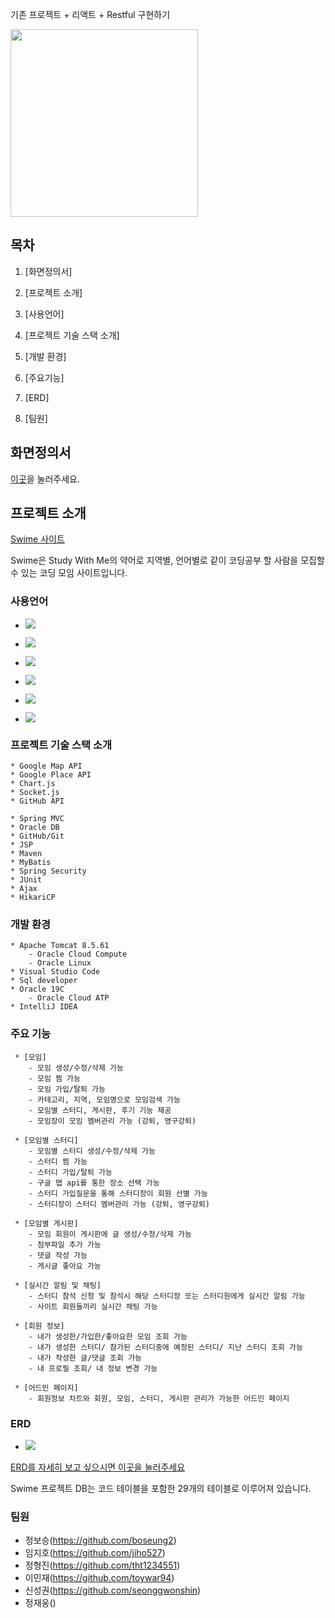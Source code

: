 기존 프로젝트 + 리액트 + Restful 구현하기

<img src="documents/img/logo1.png" width="300px"/>

## 목차

1. [화면정의서]
   
2. [프로젝트 소개]

3. [사용언어] 

4. [프로젝트 기술 스택 소개]

5. [개발 환경]

6. [주요기능]

7. [ERD]

8. [팀원]

## 화면정의서

[이곳](documents/story-board)을 눌러주세요.



## 프로젝트 소개
<a href = "http://www.swime.kro.kr/">Swime 사이트</a>

Swime은 Study With Me의 약어로 지역별, 언어별로 
같이 코딩공부 할 사람을 모집할 수 있는 코딩 모임 사이트입니다.


### 사용언어
<!--https://simpleicons.org/?q=jquery 사용법 여기서 참고-->
* <img src="https://img.shields.io/badge/Java-007396?style=flat-square&logo=Java&logoColor=white"/></a>
* <img src="https://img.shields.io/badge/Javascript-F7DF1E?style=flat-square&logo=Javascript&logoColor=black"/></a>
* <img src="https://img.shields.io/badge/jQuery-0769Ad?style=flat-square&logo=jQuery&logoColor=white"/></a>
* <img src="https://img.shields.io/badge/HTML5-E34F26?style=flat-square&logo=HTML5&logoColor=white"/></a>
* <img src="https://img.shields.io/badge/CSS3-1572B6?style=flat-square&logo=CSS3&logoColor=white"/></a>

* <img src="https://img.shields.io/badge/Oracle-F80000?style=flat-square&logo=Oracle&logoColor=White"/></a>

<!--
<img src="https://img.shields.io/badge/Spring-6DB33F?style=flat-square&logo=Spring&logoColor=White"/></a>
-->

### 프로젝트 기술 스택 소개

    * Google Map API
    * Google Place API
    * Chart.js
    * Socket.js
    * GitHub API
    
    * Spring MVC
    * Oracle DB
    * GitHub/Git
    * JSP
    * Maven
    * MyBatis
    * Spring Security
    * JUnit
    * Ajax
    * HikariCP

### 개발 환경
    * Apache Tomcat 8.5.61
        - Oracle Cloud Compute
        - Oracle Linux
    * Visual Studio Code
    * Sql developer
    * Oracle 19C
        - Oracle Cloud ATP  
    * IntelliJ IDEA


### 주요 기능
     * [모임]
        - 모임 생성/수정/삭제 가능
        - 모임 찜 가능
        - 모임 가입/탈퇴 가능
        - 카테고리, 지역, 모임명으로 모임검색 가능
        - 모임별 스터디, 게시판, 후기 기능 제공
        - 모임장이 모임 멤버관리 가능 (강퇴, 영구강퇴)

     * [모임별 스터디]
        - 모임별 스터디 생성/수정/삭제 가능
        - 스터디 찜 가능
        - 스터디 가입/탈퇴 가능
        - 구글 맵 api를 통한 장소 선택 가능
        - 스터디 가입질문을 통해 스터디장이 회원 선별 가능
        - 스터디장이 스터디 멤버관리 가능 (강퇴, 영구강퇴)

     * [모임별 게시판]
        - 모임 회원이 게시판에 글 생성/수정/삭제 가능
        - 첨부파일 추가 가능
        - 댓글 작성 가능
        - 게시글 좋아요 가능

     * [실시간 알림 및 채팅]
        - 스터디 참석 신청 및 참석시 해당 스터디장 또는 스터디원에게 실시간 알림 가능
        - 사이트 회원들끼리 실시간 채팅 가능

     * [회원 정보]
        - 내가 생성한/가입한/좋아요한 모임 조회 가능
        - 내가 생성한 스터디/ 참가된 스터디중에 예정된 스터디/ 지난 스터디 조회 가능
        - 내가 작성한 글/댓글 조회 가능
        - 내 프로필 조회/ 내 정보 변경 가능

     * [어드민 페이지]
        - 회원정보 차트와 회원, 모임, 스터디, 게시판 관리가 가능한 어드민 페이지



### ERD
* <img src="/documents/img/ERD.png"/>
<a href="https://www.erdcloud.com/d/NS5kC5psb35zgBd7e">ERD를 자세히 보고 싶으시면 이곳을 눌러주세요</a>

Swime 프로젝트 DB는 코드 테이블을 포함한 29개의 테이블로 이루어져 있습니다.


### 팀원

* 정보승(<a href="https://github.com/boseung2"/>https://github.com/boseung2)
* 임지호(<a href="https://github.com/jiho527"/>https://github.com/jiho527)
* 정형진(<a href="https://github.com/tht1234551"/>https://github.com/tht1234551)
* 이민재(<a href="https://github.com/toywar94"/>https://github.com/toywar94)
* 신성권(<a href="https://github.com/seonggwonshin"/>https://github.com/seonggwonshin)
* 정재웅()



